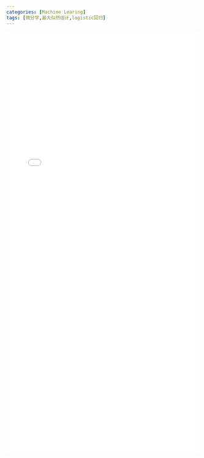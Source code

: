 ```yaml
---
categories: [Machine Learing]
tags: [微分学,最大似然估计,logistic回归]
---
```

<iframe src="/assets/files/2020-04-03-Machine-Learing-矩阵求导.pdf#toolbar=0" width="100%" height="1100px" style="border:none;"></iframe> 
